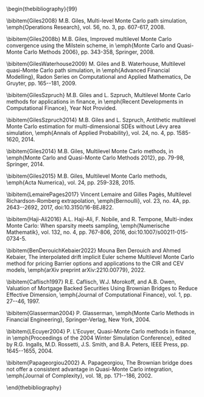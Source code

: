 \begin{thebibliography}{99}

\bibitem{Giles2008}
M.B. Giles, Multi-level Monte Carlo path simulation, \emph{Operations Research}, vol. 56, no. 3, pp. 607-617, 2008.

\bibitem{Giles2008b}
M.B. Giles, Improved multilevel Monte Carlo convergence using the Milstein scheme, in \emph{Monte Carlo and Quasi-Monte Carlo Methods 2006}, pp. 343-358, Springer, 2008.

\bibitem{GilesWaterhouse2009}
M. Giles and B. Waterhouse, Multilevel quasi-Monte Carlo path simulation, in \emph{Advanced Financial Modelling}, Radon Series on Computational and Applied Mathematics, De Gruyter, pp. 165--181, 2009.

\bibitem{GilesSzpruch}
M.B. Giles and L. Szpruch, Multilevel Monte Carlo methods for applications in finance, in \emph{Recent Developments in Computational Finance}, Year Not Provided.

\bibitem{GilesSzpruch2014}
M.B. Giles and L. Szpruch, Antithetic multilevel Monte Carlo estimation for multi-dimensional SDEs without Lévy area simulation, \emph{Annals of Applied Probability}, vol. 24, no. 4, pp. 1585-1620, 2014.

\bibitem{Giles2014}
M.B. Giles, Multilevel Monte Carlo methods, in \emph{Monte Carlo and Quasi-Monte Carlo Methods 2012}, pp. 79-98, Springer, 2014.

\bibitem{Giles2015}
M.B. Giles, Multilevel Monte Carlo methods, \emph{Acta Numerica}, vol. 24, pp. 259-328, 2015.

\bibitem{LemairePages2017}
Vincent Lemaire and Gilles Pagès, Multilevel Richardson-Romberg extrapolation, \emph{Bernoulli}, vol. 23, no. 4A, pp. 2643--2692, 2017, doi:10.3150/16-BEJ822.

\bibitem{Haji-Ali2016}
A.L. Haji-Ali, F. Nobile, and R. Tempone, Multi-index Monte Carlo: When sparsity meets sampling, \emph{Numerische Mathematik}, vol. 132, no. 4, pp. 767-806, 2016, doi:10.1007/s00211-015-0734-5.

\bibitem{BenDerouichKebaier2022}
Mouna Ben Derouich and Ahmed Kebaier, The interpolated drift implicit Euler scheme Multilevel Monte Carlo method for pricing Barrier options and applications to the CIR and CEV models, \emph{arXiv preprint arXiv:2210.00779}, 2022.

\bibitem{Caflisch1997}
R.E. Caflisch, W.J. Morokoff, and A.B. Owen, Valuation of Mortgage Backed Securities Using Brownian Bridges to Reduce Effective Dimension, \emph{Journal of Computational Finance}, vol. 1, pp. 27--46, 1997.

\bibitem{Glasserman2004}
P. Glasserman, \emph{Monte Carlo Methods in Financial Engineering}, Springer-Verlag, New York, 2004.

\bibitem{LEcuyer2004}
P. L'Ecuyer, Quasi-Monte Carlo methods in finance, in \emph{Proceedings of the 2004 Winter Simulation Conference}, edited by R.G. Ingalls, M.D. Rossetti, J.S. Smith, and B.A. Peters, IEEE Press, pp. 1645--1655, 2004.

\bibitem{Papageorgiou2002}
A. Papageorgiou, The Brownian bridge does not offer a consistent advantage in Quasi-Monte Carlo integration, \emph{Journal of Complexity}, vol. 18, pp. 171--186, 2002.

\end{thebibliography}
